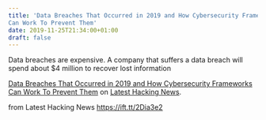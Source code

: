 ```yaml
---
title: 'Data Breaches That Occurred in 2019 and How Cybersecurity Frameworks
Can Work To Prevent Them'
date: 2019-11-25T21:34:00+01:00
draft: false
---
```


Data breaches are expensive. A company that suffers a data breach will spend about $4 million to recover lost information

[Data Breaches That Occurred in 2019 and How Cybersecurity Frameworks Can Work To Prevent Them](https://latesthackingnews.com/2019/11/25/data-breaches-that-occurred-in-2019-and-how-cybersecurity-frameworks-can-work-to-prevent-them/) on [Latest Hacking News](https://latesthackingnews.com).

  
  
from Latest Hacking News https://ift.tt/2Dia3e2
